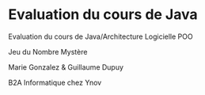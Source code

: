 # Evaluation du cours de Java
Evaluation du cours de Java/Architecture Logicielle POO

Jeu du Nombre Mystère

Marie Gonzalez & Guillaume Dupuy

B2A Informatique chez Ynov
